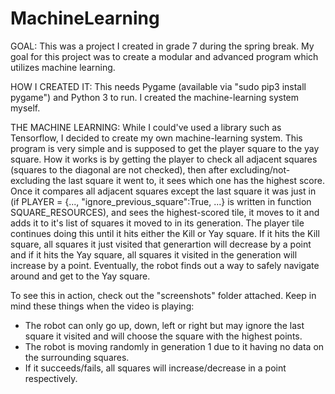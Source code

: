 # MachineLearning

GOAL:
This was a project I created in grade 7 during the spring break.  My goal for this project was to create a modular and advanced program which utilizes machine learning.

HOW I CREATED IT:
This needs Pygame (available via "sudo pip3 install pygame") and Python 3 to run.  I created the machine-learning system myself.


THE MACHINE LEARNING:
While I could've used a library such as Tensorflow, I decided to create my own machine-learning system.  This program is very simple and is supposed to get the player square to the yay square.  How it works is by getting the player to check all adjacent squares (squares to the diagonal are not checked), then after excluding/not-excluding the last square it went to, it sees which one has the highest score.  Once it compares all adjacent squares except the last square it was just in (if PLAYER = {..., "ignore_previous_square":True, ...} is written in function SQUARE_RESOURCES), and sees the highest-scored tile, it moves to it and adds it to it's list of squares it moved to in its generation.  The player tile continues doing this until it hits either the Kill or Yay square.  If it hits the Kill square, all squares it just visited that generartion will decrease by a point and if it hits the Yay square, all squares it visited in the generation will increase by a point.  Eventually, the robot finds out a way to safely navigate around and get to the Yay square.

To see this in action, check out the "screenshots" folder attached.  Keep in mind these things when the video is playing:
- The robot can only go up, down, left or right but may ignore the last square it visited and will choose the square with the highest points.
- The robot is moving randomly in generation 1 due to it having no data on the surrounding squares.  
- If it succeeds/fails, all squares will increase/decrease in a point respectively.
